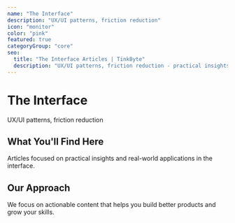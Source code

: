 ```yaml
---
name: "The Interface"
description: "UX/UI patterns, friction reduction"
icon: "monitor"
color: "pink"
featured: true
categoryGroup: "core"
seo:
  title: "The Interface Articles | TinkByte"
  description: "UX/UI patterns, friction reduction - practical insights for builders and innovators."
---
```


# The Interface

UX/UI patterns, friction reduction

## What You'll Find Here

Articles focused on practical insights and real-world applications in the interface.

## Our Approach

We focus on actionable content that helps you build better products and grow your skills.
